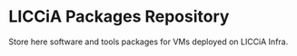 # LICCiA Packages Repository

Store here software and tools packages for VMs deployed on LICCiA Infra.
